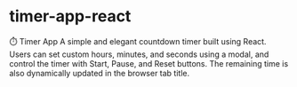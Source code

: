 # timer-app-react
⏱️ Timer App A simple and elegant countdown timer built using React. Users can set custom hours, minutes, and seconds using a modal, and control the timer with Start, Pause, and Reset buttons. The remaining time is also dynamically updated in the browser tab title.
